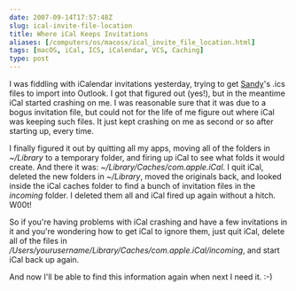 ```yaml
--- 
date: 2007-09-14T17:57:48Z
slug: ical-invite-file-location
title: Where iCal Keeps Invitations
aliases: [/computers/os/macosx/ical_invite_file_location.html]
tags: [macOS, iCal, ICS, iCalendar, VCS, Caching]
type: post
---
```


I was fiddling with iCalendar invitations yesterday, trying to get [Sandy]'s
.ics files to import into Outlook. I got that figured out (yes!), but in the
meantime iCal started crashing on me. I was reasonable sure that it was due to a
bogus invitation file, but could not for the life of me figure out where iCal
was keeping such files. It just kept crashing on me as second or so after
starting up, every time.

I finally figured it out by quitting all my apps, moving all of the folders in
*\~/Library* to a temporary folder, and firing up iCal to see what folds it
would create. And there it was: *\~/Library/Caches/com.apple.iCal*. I quit iCal,
deleted the new folders in *\~/Library*, moved the originals back, and looked
inside the iCal caches folder to find a bunch of invitation files in the
*incoming* folder. I deleted them all and iCal fired up again without a hitch.
W00t!

So if you're having problems with iCal crashing and have a few invitations in it
and you're wondering how to get iCal to ignore them, just quit iCal, delete all
of the files in */Users/yourusername/Library/Caches/com.apple.iCal/incoming*,
and start iCal back up again.

And now I'll be able to find this information again when next I need it. :-)

  [Sandy]: https://boingboing.net/2007/11/14/i-want-sandy-perfect.html
    "Meet Sandy: Your PersonalEmail Assistant"
